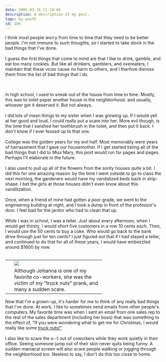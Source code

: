 ```yaml
---
date: 2005-03-16 11:19:04
description: A description of my post.
tags: my-youth
id: 104
---
```

I think most people worry from time to time that they need to be better people.  I'm not immune to such thoughts, so I started to take stock in the bad things that I've done.  <br />
<br />
I guess the first things that come to mind are that I like to drink, gamble, and eat too many cookies.  But like all drinkers, gamblers, and overeaters, I maintain that these vices cause no harm to others, and I therfore dismiss them from the list of bad things that I do.
<!--more--><br /><br />In high school, I used to sneak out of the house from time to time.  Mostly, this was to toilet paper another house in the neighborhood. and usually, whoever got it deserved it.  But not always.<br />
<br />
I did lots of mean things to my sister when I was growing up.  If I would yell at her good and loud, I could really put a scare into her.  More evil though, is the time that I swished her toothbrush in the toilet, and then put it back.  I don't know if I ever fessed up to that one.<br />
<br />
College was the golden years for my evil half.  Most memorably were years of harrassment that I gave our housemother.  If I get started listing all of the bad things that I did to Miss Mary, this post would run for pages and pages.  Perhaps I'll elaborate in the future.<br />
<br />
I also used to pull up all of the flowers from the sority houses quite a bit.  I did this for one amazing reason:  by the time I went outside to go to class the next morning, the gardeners would have my vandalized beds back in ship-shape.  I bet the girls at those houses didn't even know about this vandilization.<br />
<br />
Once, when a friend of mine had gotten a poor grade, we went to the engineering building at night, and I took a dump in front of the professor's door.  I feel bad for the janitor who had to clean that up.<br />
<br />
While I was in school, I was a teller.  Just about every afternoon, when I would get thirsty, I would short five customers in a row 10 cents each.  Then, I would use the 50 cents to buy a coke.  Who would go back to the bank drive through just for ten cents?  I just figured out that if I had stayed a teller, and continued to do that for all of these years, I would have embezzled around $1600 by now.<br />
<br />
<skinny :nohome><table cellpadding="2" align="right"><tr><td width="5" rowspan="2"><spacer type="block" width="5" height="1"></spacer></td><td width="275"><img src="/img/johanna_pugh.jpg" align="left"/></td></tr><tr><td width="275" class="caption">Although Johanna is one of my favorite co-workers, she was the victim of my "truck nuts" prank, and many a sudden scare.</td></tr></table></skinny><br />
<br />
<br />
Now that I'm a grown-up, it's harder for me to think of any really bad things that I've done.  At work, I like to sometimes send emails from other people's computers.  My favorite time was when I sent an email from one sales rep to the rest of the sales department (including her boss) that was something to the effect of, "If you were wondering what to get me for Christmas, I would really like some <a href="http://truck-nuts.com" target="_blank">truck nuts!"</a><br />
<br />
I also like to scare the s--t out of coworkers while they work quietly in their office.  Seeing someone jump out of their skin never quits being funny.  A sudden maniacal screen will also scare people walking or jogging through the neighborhood too.  Neeless to say, I don't do this too close to home.<br />

